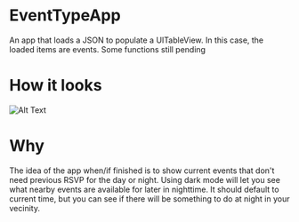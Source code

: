 # EventTypeApp
An app that loads a JSON to populate a UITableView. In this case, the loaded items are events. Some functions still pending


# How it looks

![Alt Text](https://github.com/DavidPerezP124/Images_examples/blob/master/Mar-08-2019%2018-08-31.gif?raw=true)

# Why

The idea of the app when/if finished is to show current events that don't need previous RSVP for the day or night. 
Using dark mode will let you see what nearby events are available for later in nighttime. It should default to current time, 
but you can see if there will be something to do at night in your vecinity. 
